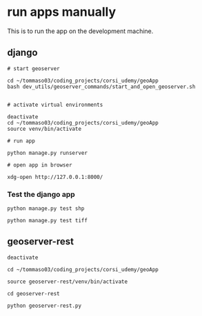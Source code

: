 # run apps manually

This is to run the app on the development machine.

## django

    # start geoserver

    cd ~/tommaso03/coding_projects/corsi_udemy/geoApp
    bash dev_utils/geoserver_commands/start_and_open_geoserver.sh


    # activate virtual environments

    deactivate
    cd ~/tommaso03/coding_projects/corsi_udemy/geoApp
    source venv/bin/activate

    # run app

    python manage.py runserver

    # open app in browser 

    xdg-open http://127.0.0.1:8000/


### Test the django app

    python manage.py test shp

    python manage.py test tiff
    

## geoserver-rest

    deactivate

    cd ~/tommaso03/coding_projects/corsi_udemy/geoApp

    source geoserver-rest/venv/bin/activate

    cd geoserver-rest

    python geoserver-rest.py